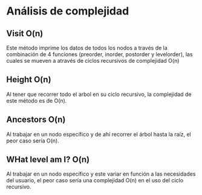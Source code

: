 # Análisis de complejidad
## Visit O(n)
Este método imprime los datos de todos los nodos a través de la combinación de 4 funciones (preorder, inorder, postorder y levelorder), las cuales se mueven a através de ciclos 
recursivos de complejidad O(n)
## Height O(n)
Al tener que recorrer todo el arbol en su ciclo recursivo, la complejidad de este método es de O(n).
## Ancestors O(n)
Al trabajar en un nodo específico y de ahí recorrer el árbol hasta la raíz, el peor caso sería O(n).
## WHat level am I? O(n)
Al trabajar en un nodo específico y este variar en función a las necesidades del usuario, el peor caso sería una complejidad O(n) en el uso del ciclo recursivo.

